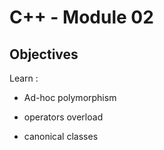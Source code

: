 # C++ - Module 02

## Objectives
Learn :

- Ad-hoc polymorphism

- operators overload

- canonical classes
